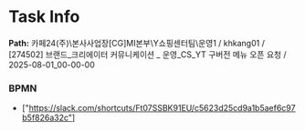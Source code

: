 # Task Info

**Path:** 카페24(주)\본사사업장\[CG]MI본부\Y쇼핑센터팀\운영1 / khkang01 / [274502] 브랜드_크리에이터 커뮤니케이션 _ 운영_CS_YT 구버전 메뉴 오픈 요청 / 2025-08-01_00-00-00

### BPMN
- ["https://slack.com/shortcuts/Ft07SSBK91EU/c5623d25cd9a1b5aef6c97b5f826a32c"]

